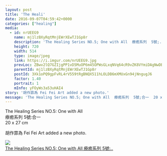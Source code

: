 ```yaml
---
layout: post
title: 'The Heali' 
date: 2016-09-07T04:59:42+0000 
categories: ["healing"] 
media:
  - id: nrUEEG9
    name: mj1lzBXyRqtMnjEWrXEwTJ1Gp8r
    description: 'The Healing Series NO.5; One with All  療癒系列  5號;..'   
    height: 720
    width: 514
    type: image/jpeg
    link: https://i.imgur.com/nrUEEG9.jpg
    prevLoc: ZBwv2lQ7GZIjgPP1vD5MuOP6m45OPWsGLxqNVq64cR9vZK8VYmiDAgNwDBDZTQxZKpWJGMU4WrzJjQD1cVAjgQQX7kcxV4J3Nnx4TX9Vm6gGPycYprrvgWpxSqLXjOO6NQC4G4BDZz0XSW1EJnoBAotlELP0m5jVSM3QpMOKvkh855q1zGQLc6AErNNDBDtVOn5n7mVRHvxPGnMx3wSojmlW085ycWP49LX5rVcEgR169mzRT52gyo7WPZc8YLRkXEMohyo
    parentId: mj1lzBXyRqtMnjEWrXEwTJ1Gp8r
    postId: 3Xk1oPQ9gpFvRL4rV559tRgBNQX511hLOLDB6mXMUxGn94jNngugJ6
    factor: 1.40
    portrait: 1
    mInfo: yFOyWs3a53uHAI4
story: '胡作霏為 Fei Fei Art added a new photo.'  
message: 'The Healing Series NO.5; One with All  療癒系列  5號;合一  20 x 27 cm'  
---
```


The Healing Series NO.5: One with All  
療癒系列  5號:合一  
20 x 27 cm
 
 
[//]: #story:
胡作霏為 Fei Fei Art added a new photo.


[//]: #media:  
<a href="https://i.imgur.com/nrUEEG9.jpg"><img class="postImage" src="https://i.imgur.com/nrUEEG9h.jpg" />  
The Healing Series NO.5: One with All
療癒系列  5號:..  
 </a>   
